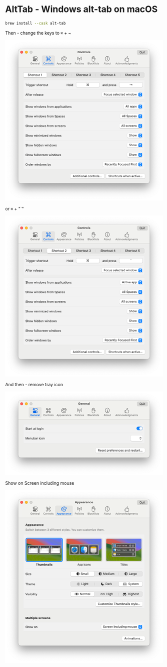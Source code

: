 # AltTab - Windows alt-tab on macOS
```sh
brew install --cask alt-tab
```

Then - change the keys to `⌘` + `⇥`   

![alt-tab-shortcut-1](alt-tab-shortcut-1.png)

or `⌘` + "`"

![alt-tab-shortcut-2](alt-tab-shortcut-2.png)

And then - remove tray icon 

![alt-tab-tray-icon](alt-tab-tray-icon.png)

Show on Screen including mouse

![alt-tab-show-on-screen-including-mouse](alt-tab-show-on-screen-including-mouse.png)